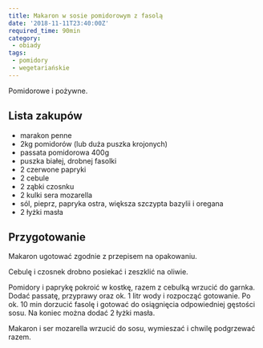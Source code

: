 ```yaml
---
title: Makaron w sosie pomidorowym z fasolą
date: '2018-11-11T23:40:00Z'
required_time: 90min
category: 
 - obiady
tags:
 - pomidory
 - wegetariańskie
---
```


Pomidorowe i pożywne.

<!---- splitter ---->

## Lista zakupów

 - marakon penne
 - 2kg pomidorów (lub duża puszka krojonych)
 - passata pomidorowa 400g
 - puszka białej, drobnej fasolki
 - 2 czerwone papryki
 - 2 cebule
 - 2 ząbki czosnku
 - 2 kulki sera mozarella
 - sól, pieprz, papryka ostra, większa szczypta bazylii i oregana
 - 2 łyżki masła

<!---- splitter ---->

## Przygotowanie

Makaron ugotować zgodnie z przepisem na opakowaniu.

Cebulę i czosnek drobno posiekać i zeszklić na oliwie.

Pomidory i paprykę pokroić w kostkę, razem z cebulką wrzucić do garnka. Dodać passatę, przyprawy oraz ok. 1 litr wody i rozpocząć gotowanie. Po ok. 10 min dorzucić fasolę
i gotować  do osiągnięcia odpowiedniej gęstości sosu. Na koniec można dodać 2 łyżki masła.

Makaron i ser mozarella wrzucić do sosu, wymieszać i chwilę podgrzewać razem.
